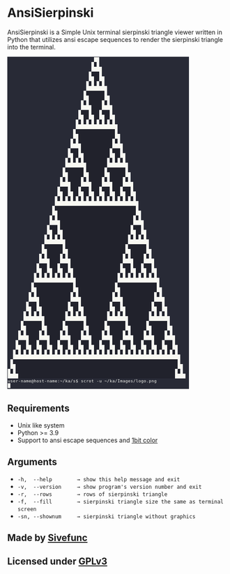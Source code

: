 # AnsiSierpinski

AnsiSierpinski is a Simple Unix terminal sierpinski triangle viewer written in Python that utilizes ansi escape sequences to render the sierpinski triangle into the terminal.

![Logo](Images/logo.png)

## Requirements

- Unix like system
- Python >= 3.9
- Support to ansi escape sequences and [1bit color](https://en.wikipedia.org/wiki/Color_depth)

## Arguments
- `-h, 	--help        → show this help message and exit`
- `-v, 	--version     → show program's version number and exit`
- `-r, 	--rows        → rows of sierpinski triangle`
- `-f, 	--fill        → sierpinski triangle size the same as terminal screen`
- `-sn, --shownum     → sierpinski triangle without graphics`

## Made by [Sivefunc](https://gitlab.com/sivefunc)
## Licensed under [GPLv3](LICENSE)
